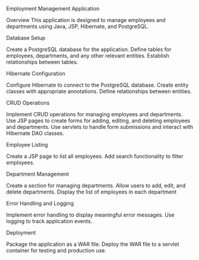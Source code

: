 Employment Management Application

Overview
This application is designed to manage employees and departments using Java, JSP, Hibernate, and PostgreSQL.

Database Setup

Create a PostgreSQL database for the application.
Define tables for employees, departments, and any other relevant entities.
Establish relationships between tables.


Hibernate Configuration

Configure Hibernate to connect to the PostgreSQL database.
Create entity classes with appropriate annotations.
Define relationships between entities.


CRUD Operations

Implement CRUD operations for managing employees and departments.
Use JSP pages to create forms for adding, editing, and deleting employees and departments.
Use servlets to handle form submissions and interact with Hibernate DAO classes.


Employee Listing

Create a JSP page to list all employees.
Add search functionality to filter employees.


Department Management

Create a section for managing departments.
Allow users to add, edit, and delete departments.
Display the list of employees in each department


Error Handling and Logging

Implement error handling to display meaningful error messages.
Use logging to track application events.


Deployment

Package the application as a WAR file.
Deploy the WAR file to a servlet container for testing and production use.
